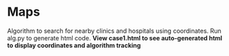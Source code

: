 # Maps

Algorithm to search for nearby clinics and hospitals using coordinates. Run alg.py to generate html code. <b>View case1.html to see auto-generated html to display coordinates and algorithm tracking</b>
